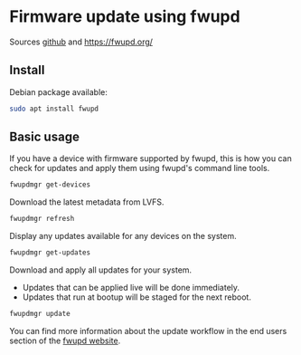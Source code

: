 # Firmware update using fwupd

Sources [github](https://github.com/fwupd/fwupd) and https://fwupd.org/

## Install

Debian package available:

```bash
sudo apt install fwupd
```

## Basic usage

If you have a device with firmware supported by fwupd, this is how you can check
for updates and apply them using fwupd's command line tools.

```bash
fwupdmgr get-devices
```

Download the latest metadata from LVFS.
```bash
fwupdmgr refresh
```

Display any updates available for any devices on the system.
```bash
fwupdmgr get-updates
```

Download and apply all updates for your system.

- Updates that can be applied live will be done immediately.
- Updates that run at bootup will be staged for the next reboot.

```bash
fwupdmgr update
```

You can find more information about the update workflow in the end
users section of the [fwupd website](https://fwupd.org).
